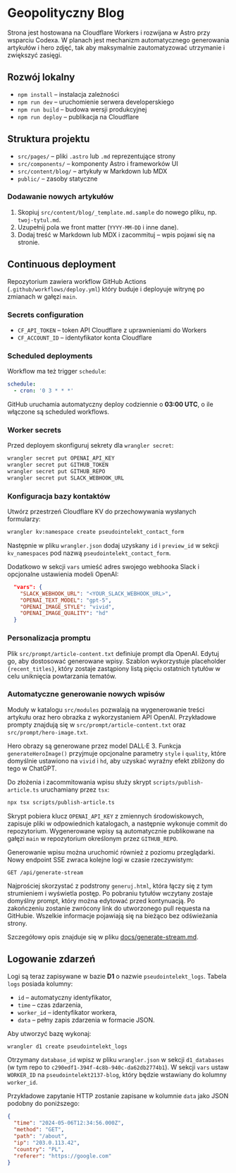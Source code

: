 # Geopolityczny Blog

Strona jest hostowana na Cloudflare Workers i rozwijana w Astro przy wsparciu Codexa. W planach jest mechanizm automatycznego generowania artykułów i hero zdjęć, tak aby maksymalnie zautomatyzować utrzymanie i zwiększyć zasięgi.

## Rozwój lokalny
- `npm install` – instalacja zależności
- `npm run dev` – uruchomienie serwera developerskiego
- `npm run build` – budowa wersji produkcyjnej
- `npm run deploy` – publikacja na Cloudflare

## Struktura projektu
- `src/pages/` – pliki `.astro` lub `.md` reprezentujące strony
- `src/components/` – komponenty Astro i frameworków UI
- `src/content/blog/` – artykuły w Markdown lub MDX
- `public/` – zasoby statyczne

### Dodawanie nowych artykułów
1. Skopiuj `src/content/blog/_template.md.sample` do nowego pliku, np. `twoj-tytul.md`.
2. Uzupełnij pola we front matter (`YYYY-MM-DD` i inne dane).
3. Dodaj treść w Markdown lub MDX i zacommituj – wpis pojawi się na stronie.

## Continuous deployment
Repozytorium zawiera workflow GitHub Actions (`.github/workflows/deploy.yml`) który buduje i deployuje witrynę po zmianach w gałęzi `main`.

### Secrets configuration
- `CF_API_TOKEN` – token API Cloudflare z uprawnieniami do Workers
- `CF_ACCOUNT_ID` – identyfikator konta Cloudflare

### Scheduled deployments
Workflow ma też trigger `schedule`:

```yaml
schedule:
  - cron: '0 3 * * *'
```

GitHub uruchamia automatyczny deploy codziennie o **03:00 UTC**, o ile włączone są scheduled workflows.

### Worker secrets
Przed deployem skonfiguruj sekrety dla `wrangler secret`:

```bash
wrangler secret put OPENAI_API_KEY
wrangler secret put GITHUB_TOKEN
wrangler secret put GITHUB_REPO
wrangler secret put SLACK_WEBHOOK_URL
```

### Konfiguracja bazy kontaktów
Utwórz przestrzeń Cloudflare KV do przechowywania wysłanych formularzy:

```bash
wrangler kv:namespace create pseudointelekt_contact_form
```
Następnie w pliku `wrangler.json` dodaj uzyskany `id` i `preview_id` w sekcji `kv_namespaces` pod nazwą `pseudointelekt_contact_form`.

Dodatkowo w sekcji `vars` umieść adres swojego webhooka Slack i opcjonalne
ustawienia modeli OpenAI:

```json
  "vars": {
    "SLACK_WEBHOOK_URL": "<YOUR_SLACK_WEBHOOK_URL>",
    "OPENAI_TEXT_MODEL": "gpt-5",
    "OPENAI_IMAGE_STYLE": "vivid",
    "OPENAI_IMAGE_QUALITY": "hd"
  }
```

### Personalizacja promptu
Plik `src/prompt/article-content.txt` definiuje prompt dla OpenAI. Edytuj go, aby dostosować generowane wpisy.
Szablon wykorzystuje placeholder `{recent_titles}`, który zostaje zastąpiony listą
pięciu ostatnich tytułów w celu uniknięcia powtarzania tematów.

### Automatyczne generowanie nowych wpisów
Moduły w katalogu `src/modules` pozwalają na wygenerowanie treści artykułu oraz hero obrazka z wykorzystaniem API OpenAI. Przykładowe prompty znajdują się w `src/prompt/article-content.txt` oraz `src/prompt/hero-image.txt`.

Hero obrazy są generowane przez model DALL·E 3. Funkcja `generateHeroImage()` przyjmuje opcjonalne parametry `style` i `quality`, które domyślnie ustawiono na `vivid` i `hd`, aby uzyskać wyraźny efekt zbliżony do tego w ChatGPT.

Do złożenia i zacommitowania wpisu służy skrypt `scripts/publish-article.ts` uruchamiany przez `tsx`:

```bash
npx tsx scripts/publish-article.ts
```

Skrypt pobiera klucz `OPENAI_API_KEY` z zmiennych środowiskowych, zapisuje pliki w odpowiednich katalogach, a następnie wykonuje commit do repozytorium.
Wygenerowane wpisy są automatycznie publikowane na gałęzi `main` w repozytorium określonym przez `GITHUB_REPO`.

Generowanie wpisu można uruchomić również z poziomu przeglądarki. Nowy endpoint
SSE zwraca kolejne logi w czasie rzeczywistym:

```
GET /api/generate-stream
```

Najprościej skorzystać z podstrony `generuj.html`, która łączy się z tym
strumieniem i wyświetla postęp. Po pobraniu tytułów wczytany zostaje domyślny
prompt, który można edytować przed kontynuacją. Po zakończeniu zostanie
zwrócony link do utworzonego pull requesta na GitHubie. Wszelkie informacje
pojawiają się na bieżąco bez odświeżania strony.

Szczegółowy opis znajduje się w pliku [docs/generate-stream.md](docs/generate-stream.md).

## Logowanie zdarzeń

Logi są teraz zapisywane w bazie **D1** o nazwie `pseudointelekt_logs`. Tabela `logs` posiada kolumny:

- `id` – automatyczny identyfikator,
- `time` – czas zdarzenia,
- `worker_id` – identyfikator workera,
- `data` – pełny zapis zdarzenia w formacie JSON.

Aby utworzyć bazę wykonaj:

```bash
wrangler d1 create pseudointelekt_logs
```

Otrzymany `database_id` wpisz w pliku `wrangler.json` w sekcji `d1_databases` (w tym repo to `c290edf1-394f-4c8b-940c-da62db2774b1`).
W sekcji `vars` ustaw `WORKER_ID` na `pseudointelekt2137-blog`, który będzie wstawiany do kolumny `worker_id`.

Przykładowe zapytanie HTTP zostanie zapisane w kolumnie `data` jako JSON podobny do poniższego:

```json
{
  "time": "2024-05-06T12:34:56.000Z",
  "method": "GET",
  "path": "/about",
  "ip": "203.0.113.42",
  "country": "PL",
  "referer": "https://google.com"
}
```
